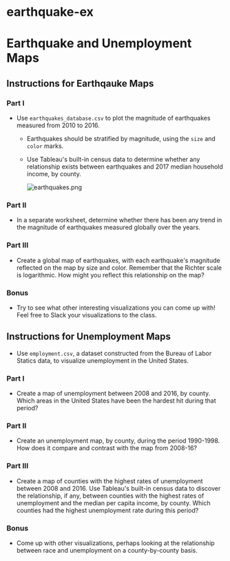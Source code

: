 # earthquake-ex
# Earthquake and Unemployment Maps

## Instructions for Earthqauke Maps

### Part I

* Use `earthquakes_database.csv` to plot the magnitude of earthquakes measured from 2010 to 2016.

  * Earthquakes should be stratified by magnitude, using the `size` and `color` marks. 
  * Use Tableau's built-in census data to determine whether any relationship exists between earthquakes and 2017 median household income, by county.
  
    ![earthquakes.png](Images/earthquakes.png)

### Part II

* In a separate worksheet, determine whether there has been any trend in the magnitude of earthquakes measured globally over the years. 

### Part III

* Create a global map of earthquakes, with each earthquake's magnitude reflected on the map by size and color. Remember that the Richter scale is logarithmic. How might you reflect this relationship on the map?

### Bonus

* Try to see what other interesting visualizations you can come up with! Feel free to Slack your visualizations to the class.

## Instructions for Unemployment Maps

* Use `employment.csv`, a dataset constructed from the Bureau of Labor Statics data, to visualize unemployment in the United States.

### Part I

* Create a map of unemployment between 2008 and 2016, by county. Which areas in the United States have been the hardest hit during that period?

### Part II 

* Create an unemployment map, by county, during the period 1990-1998. How does it compare and contrast with the map from 2008-16?

### Part III 

* Create a map of counties with the highest rates of unemployment between 2008 and 2016. Use Tableau's built-in census data to discover the relationship, if any, between counties with the highest rates of unemployment and the median per capita income, by county. Which counties had the highest unemployment rate during this period?

### Bonus

* Come up with other visualizations, perhaps looking at the relationship between race and unemployment on a county-by-county basis.
